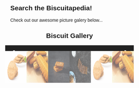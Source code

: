 
<!DOCTYPE html>
<html>

<head>

<style>
  
.cursor {
  cursor: pointer;
}

.prev,
.next {
  cursor: pointer;
  position: absolute;
  top: 40%;
  width: auto;
  padding: 16px;
  margin-top: -50px;
  color: white;
  font-weight: bold;
  font-size: 20px;
  border-radius: 0 3px 3px 0;
  user-select: none;
  -webkit-user-select: none;
}

.next {
  right: 0;
  border-radius: 3px 0 0 3px;
}
.prev:hover,
.next:hover {
  background-color: rgba(0, 0, 0, 0.8);
}

.caption-container {
  text-align: center;
  background-color: #222;
  padding: 2px 16px;
  color: white;
}

</style>
</head>
<body>

<div style="padding-left:16px">
  <h2>Search the Biscuitapedia!</h2>
  <p> Check out our awesome picture galery below...</p>
</div>

<style>

body {
  font-family: Arial;
  margin: 0;
}

* {
  box-sizing: border-box;
}

img {
  vertical-align: middle;
  width: 120px;
  height: 100px;
}

.container {
  position: relative;
}

.mySlides {
  display: none;
  box sizing: ;
}

.cursor {
  cursor: pointer;
}

.prev,
.next {
  cursor: pointer;
  position: absolute;
  top: 40%;
  width: auto;
  padding: 16px;
  margin-top: -50px;
  color: white;
  font-weight: bold;
  font-size: 20px;
  border-radius: 0 3px 3px 0;
  user-select: none;
  -webkit-user-select: none;
}

.next {
  right: 0;
  border-radius: 3px 0 0 3px;
}

.prev:hover,
.next:hover {
  background-color: rgba(0, 0, 0, 0.8);
}

.numbertext {
  color: #f2f2f2;
  font-size: 12px;
  padding: 8px 12px;
  position: absolute;
  top: 0;
}

.caption-container {
  text-align: center;
  background-color: #222;
  padding: 2px 16px;
  color: white;
}

.row:after {
  content: "";
  display: table;
  clear: both;
}

.column {
  float: left;
  width: 16.66%;
}

.demo {
  opacity: 0.6;
}

.active,
.demo:hover {
  opacity: 1;
}
</style>
<body>

<h2 style="text-align:center">Biscuit Gallery</h2>

<div class="container">
  <div class="mySlides">
    <div class="numbertext">1 / 6</div>
    <img src="ImageBritaniaBiscuit.jpg" style="width:100%">
  </div>

  <div class="mySlides">
    <div class="numbertext">2 / 6</div>
    <img src="ImageViennese.jpg" style="width:100%">
  </div>

  <div class="mySlides">
    <div class="numbertext">3 / 6</div>
    <img src="ImageCustardCream.jpg" style="width:100%">
  </div>

  <div class="mySlides">
    <div class="numbertext">4 / 6</div>
    <img src="ImageChocalatebiscuitspenguin.biscuits.jpg" style="width:100%">
  </div>

  <div class="mySlides">
    <div class="numbertext">5 / 6</div>
    <img src="ImageBritanniaBiscuit.jpg" style="width:100%">
  </div>

  <div class="mySlides">
    <div class="numbertext">6 / 6</div>
    <img src="ImageViennese.jpg" style="width:100% height: 40px">
  </div>

  <a class="prev" onclick="plusSlides(-1)">❮</a>
  <a class="next" onclick="plusSlides(1)">❯</a>

  <div class="caption-container">
    <p id="caption"></p>
  </div>

  <div class="row">
    <div class="column">
      <img class="demo cursor" src="ImageBritanniaBiscuit.jpg" style="width:100%" onclick="currentSlide(1)" alt="Britannia Biscuits">
    </div>
    <div class="column">
      <img class="demo cursor" src="ImageViennese.jpg" style="width:100%" onclick="currentSlide(2)" alt="Viennese Biscuit">
    </div>
    <div class="column">
      <img class="demo cursor" src="ImageCustardCream.jpg" style="width:100%" onclick="currentSlide(3)" alt="Custard Creams">
    </div>
    <div class="column">
      <img class="demo cursor" src="ImageChocalatebiscuitspenguin.biscuits.jpg" style="width:100%" onclick="currentSlide(4)" alt="Chocolate Biscuits">
    </div>
    <div class="column">
      <img class="demo cursor" src="ImageBritanniaBiscuit.jpg" style="width:100%" onclick="currentSlide(5)" alt="Placeholder">
    </div>
    <div class="column">
      <img class="demo cursor" src="ImageViennese.jpg" style="width:100%" onclick="currentSlide(6)" alt="Placeholder">
    </div>
  </div>
</div>

<script>
let slideIndex = 1;
showSlides(slideIndex);

function plusSlides(n) {
  showSlides(slideIndex += n);
}

function currentSlide(n) {
  showSlides(slideIndex = n);
}

function showSlides(n) {
  let i;
  let slides = document.getElementsByClassName("mySlides");
  let dots = document.getElementsByClassName("demo");
  let captionText = document.getElementById("caption");
  if (n > slides.length) {slideIndex = 1}
  if (n < 1) {slideIndex = slides.length}
  for (i = 0; i < slides.length; i++) {
    slides[i].style.display = "none";
  }
  for (i = 0; i < dots.length; i++) {
    dots[i].className = dots[i].className.replace(" active", "");
  }
  slides[slideIndex-1].style.display = "block";
  dots[slideIndex-1].className += " active";
  captionText.innerHTML = dots[slideIndex-1].alt;
}
</script>

</body>
</html>

</body>
</html>
